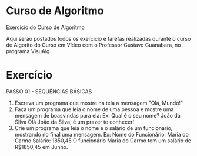 # Curso de Algoritmo
 Exercicío do Curso de Algoritmo

 Aqui serão postados todos os exercício e tarefas realizadas durante o curso de Algorito do Curso em Vídeo com o Professor Gustavo Guanabara, no programa VisuAlg
 
 # Exercício
 PASSO 01 - SEQUÊNCIAS BÁSICAS
 
1) Escreva um programa que mostre na tela a mensagem "Olá, Mundo!"
2) Faça um programa que leia o nome de uma pessoa e mostre uma mensagem de boasvindas
para ela:
Ex: Qual é o seu nome? João da Silva
    Olá João da Silva, é um prazer te conhecer!
3) Crie um programa que leia o nome e o salário de um funcionário, mostrando no
final uma mensagem. 
Ex: Nome do Funcionário: Maria do Carmo
    Salário: 1850,45
    O funcionário Maria do Carmo tem um salário de R$1850,45 em Junho.
